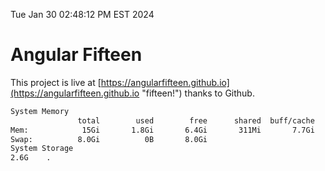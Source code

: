 Tue Jan 30 02:48:12 PM EST 2024

# Angular Fifteen


This project is live at [https://angularfifteen.github.io](https://angularfifteen.github.io "fifteen!") thanks to Github.

```bash
System Memory
               total        used        free      shared  buff/cache   available
Mem:            15Gi       1.8Gi       6.4Gi       311Mi       7.7Gi        13Gi
Swap:          8.0Gi          0B       8.0Gi
System Storage
2.6G	.
```
